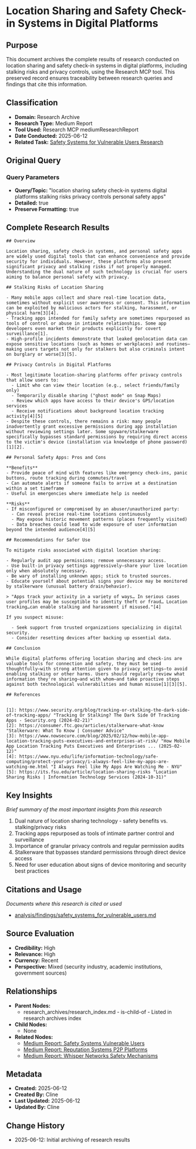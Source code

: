 # Location Sharing and Safety Check-in Systems in Digital Platforms

## Purpose
This document archives the complete results of research conducted on location sharing and safety check-in systems in digital platforms, including stalking risks and privacy controls, using the Research MCP tool. This preserved record ensures traceability between research queries and findings that cite this information.

## Classification
- **Domain:** Research Archive
- **Research Type:** Medium Report
- **Tool Used:** Research MCP mediumResearchReport
- **Date Conducted:** 2025-06-12
- **Related Task:** [Safety Systems for Vulnerable Users Research](../../research_tasks/governance/safety_systems_for_vulnerable_users.md)

## Original Query

### Query Parameters
- **Query/Topic:** "location sharing safety check-in systems digital platforms stalking risks privacy controls personal safety apps"
- **Detailed:** true
- **Preserve Formatting:** true

## Complete Research Results

```
## Overview

Location sharing, safety check-in systems, and personal safety apps are widely used digital tools that can enhance convenience and provide security for individuals. However, these platforms also present significant privacy and stalking risks if not properly managed. Understanding the dual nature of such technology is crucial for users aiming to balance personal safety with privacy.

## Stalking Risks of Location Sharing

- Many mobile apps collect and share real-time location data, sometimes without explicit user awareness or consent. This information can be exploited by malicious actors for stalking, harassment, or physical harm[3][4].
- Tracking apps intended for family safety are sometimes repurposed as tools of control or abuse in intimate relationships. Some app developers even market their products explicitly for covert surveillance[1].
- High-profile incidents demonstrate that leaked geolocation data can expose sensitive locations (such as homes or workplaces) and routines—making users targets not only for stalkers but also criminals intent on burglary or worse[3][5].

## Privacy Controls in Digital Platforms

- Most legitimate location-sharing platforms offer privacy controls that allow users to:
  - Limit who can view their location (e.g., select friends/family only)
  - Temporarily disable sharing ("ghost mode" on Snap Maps)
  - Review which apps have access to their device's GPS/location services
  - Receive notifications about background location tracking activity[4][5]
- Despite these controls, there remains a risk: many people inadvertently grant excessive permissions during app installation without reviewing settings later. Some spyware/stalkerware specifically bypasses standard permissions by requiring direct access to the victim's device (installation via knowledge of phone password)[1][2].

## Personal Safety Apps: Pros and Cons

**Benefits**
- Provide peace of mind with features like emergency check-ins, panic buttons, route tracking during commutes/travel
- Can automate alerts if someone fails to arrive at a destination within a set timeframe
- Useful in emergencies where immediate help is needed

**Risks**
- If misconfigured or compromised by an abuser/unauthorized party:
  - Can reveal precise real-time locations continuously
  - May expose historic movement patterns (places frequently visited)
  - Data breaches could lead to wide exposure of user information beyond the intended audience[4][5]

## Recommendations for Safer Use

To mitigate risks associated with digital location sharing:

- Regularly audit app permissions; remove unnecessary access.
- Use built-in privacy settings aggressively—share your live location only when absolutely necessary.
- Be wary of installing unknown apps; stick to trusted sources.
- Educate yourself about potential signs your device may be monitored by stalkerware (unusual battery drain/behavior).
  
> "Apps track your activity in a variety of ways… In serious cases user profiles may be susceptible to identity theft or fraud… Location tracking…can enable stalking and harassment if misused."[4]

If you suspect misuse:
  
  - Seek support from trusted organizations specializing in digital security.
  - Consider resetting devices after backing up essential data.

## Conclusion

While digital platforms offering location sharing and check-ins are valuable tools for connection and safety, they must be used thoughtfully—with strong attention given to privacy settings—to avoid enabling stalking or other harms. Users should regularly review what information they're sharing—and with whom—and take proactive steps against both technological vulnerabilities and human misuse[1][3][5].

## References


[1]: https://www.security.org/blog/tracking-or-stalking-the-dark-side-of-tracking-apps/ "Tracking Or Stalking? The Dark Side Of Tracking Apps - Security.org (2024-02-21)"
[2]: https://consumer.ftc.gov/articles/stalkerware-what-know "Stalkerware: What To Know | Consumer Advice"
[3]: https://www.nowsecure.com/blog/2025/02/12/how-mobile-app-location-tracking-puts-executives-and-enterprises-at-risk/ "How Mobile App Location Tracking Puts Executives and Enterprises ... (2025-02-12)"
[4]: https://www.nyu.edu/life/information-technology/safe-computing/protect-your-privacy/i-always-feel-like-my-apps-are-watching-me.html "I Always Feel like My Apps Are Watching Me - NYU"
[5]: https://its.fsu.edu/article/location-sharing-risks "Location Sharing Risks | Information Technology Services (2024-10-31)"
```

## Key Insights
*Brief summary of the most important insights from this research*

1. Dual nature of location sharing technology - safety benefits vs. stalking/privacy risks
2. Tracking apps repurposed as tools of intimate partner control and surveillance
3. Importance of granular privacy controls and regular permission audits
4. Stalkerware that bypasses standard permissions through direct device access
5. Need for user education about signs of device monitoring and security best practices

## Citations and Usage
*Documents where this research is cited or used*

- [analysis/findings/safety_systems_for_vulnerable_users.md](../../analysis/findings/safety_systems_for_vulnerable_users.md)

## Source Evaluation
- **Credibility:** High
- **Relevance:** High
- **Currency:** Recent
- **Perspective:** Mixed (security industry, academic institutions, government sources)

## Relationships
- **Parent Nodes:**
  - research_archives/research_index.md - is-child-of - Listed in research archives index
- **Child Nodes:**
  - None
- **Related Nodes:**
  - [Medium Report: Safety Systems Vulnerable Users](2025-06-12_safety_systems_vulnerable_users_medium.md)
  - [Medium Report: Reputation Systems P2P Platforms](2025-06-12_reputation_systems_p2p_medium.md)
  - [Medium Report: Whisper Networks Safety Mechanisms](2025-06-12_whisper_networks_safety_medium.md)

## Metadata
- **Created:** 2025-06-12
- **Created By:** Cline
- **Last Updated:** 2025-06-12
- **Updated By:** Cline

## Change History
- 2025-06-12: Initial archiving of research results
